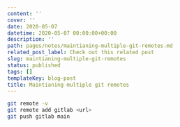```yaml
---
content: ''
cover: ''
date: 2020-05-07
datetime: 2020-05-07 00:00:00+00:00
description: ''
path: pages/notes/maintianing-multiple-git-remotes.md
related_post_label: Check out this related post
slug: maintianing-multiple-git-remotes
status: published
tags: []
templateKey: blog-post
title: Maintianing multiple git remotes
---
```


``` bash
git remote -v
git remote add gitlab <url>
git push gitlab main
```
